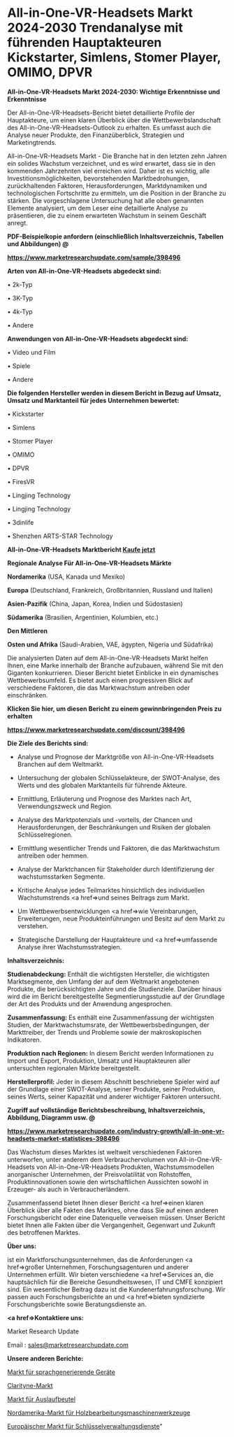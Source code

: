 # All-in-One-VR-Headsets Markt 2024-2030 Trendanalyse mit führenden Hauptakteuren Kickstarter, Simlens, Stomer Player, OMIMO, DPVR

<strong>All-in-One-VR-Headsets Markt 2024-2030: Wichtige Erkenntnisse und Erkenntnisse</strong>

Der All-in-One-VR-Headsets-Bericht bietet detaillierte Profile der Hauptakteure, um einen klaren Überblick über die Wettbewerbslandschaft des All-in-One-VR-Headsets-Outlook zu erhalten. Es umfasst auch die Analyse neuer Produkte, den Finanzüberblick, Strategien und Marketingtrends.

All-in-One-VR-Headsets Markt - Die Branche hat in den letzten zehn Jahren ein solides Wachstum verzeichnet, und es wird erwartet, dass sie in den kommenden Jahrzehnten viel erreichen wird. Daher ist es wichtig, alle Investitionsmöglichkeiten, bevorstehenden Marktbedrohungen, zurückhaltenden Faktoren, Herausforderungen, Marktdynamiken und technologischen Fortschritte zu ermitteln, um die Position in der Branche zu stärken. Die vorgeschlagene Untersuchung hat alle oben genannten Elemente analysiert, um dem Leser eine detaillierte Analyse zu präsentieren, die zu einem erwarteten Wachstum in seinem Geschäft anregt.



<strong><b>PDF-Beispielkopie anfordern (einschließlich Inhaltsverzeichnis, Tabellen und Abbildungen) @ </b></strong>

<strong><a href=https://www.marketresearchupdate.com/sample/398496>

<strong>https://www.marketresearchupdate.com/sample/398496</u></a></strong></strong>



<strong>Arten von All-in-One-VR-Headsets abgedeckt sind:</strong>

• 2k-Typ

• 3K-Typ

• 4k-Typ

• Andere



<strong>Anwendungen von All-in-One-VR-Headsets abgedeckt sind:</strong>

• Video und Film

• Spiele

• Andere



<strong>Die folgenden Hersteller werden in diesem Bericht in Bezug auf Umsatz, Umsatz und Marktanteil für jedes Unternehmen bewertet:</strong>

• Kickstarter

• Simlens

• Stomer Player

• OMIMO

• DPVR

• FiresVR

• Lingjing Technology

• Lingjing Technology

• 3dinlife

• Shenzhen ARTS-STAR Technology



<strong>All-in-One-VR-Headsets Marktbericht <a href=https://www.marketresearchupdate.com/buynow/398496>Kaufe jetzt</a></strong>



<strong>Regionale Analyse Für All-in-One-VR-Headsets Märkte</strong>



<strong>Nordamerika</strong> (USA, Kanada und Mexiko)



<strong>Europa</strong> (Deutschland, Frankreich, Großbritannien, Russland und Italien)



<strong>Asien-Pazifik</strong> (China, Japan, Korea, Indien und Südostasien)



<strong>Südamerika</strong> (Brasilien, Argentinien, Kolumbien, etc.)



<strong>Den Mittleren</strong> 

<strong>Osten und Afrika</strong> (Saudi-Arabien, VAE, ägypten, Nigeria und Südafrika)

Die analysierten Daten auf dem All-in-One-VR-Headsets Markt helfen Ihnen, eine Marke innerhalb der Branche aufzubauen, während Sie mit den Giganten konkurrieren. Dieser Bericht bietet Einblicke in ein dynamisches Wettbewerbsumfeld. Es bietet auch einen progressiven Blick auf verschiedene Faktoren, die das Marktwachstum antreiben oder einschränken.



<strong>Klicken Sie hier, um diesen Bericht zu einem gewinnbringenden Preis zu erhalten
</strong>

<strong><a href=https://www.marketresearchupdate.com/discount/398496>https://www.marketresearchupdate.com/discount/398496</b></u></strong></a>



<strong>Die Ziele des Berichts sind:</strong>

- Analyse und Prognose der Marktgröße von All-in-One-VR-Headsets Branchen auf dem Weltmarkt.

- Untersuchung der globalen Schlüsselakteure, der SWOT-Analyse, des Werts und des globalen Marktanteils für führende Akteure.

- Ermittlung, Erläuterung und Prognose des Marktes nach Art, Verwendungszweck und Region.

- Analyse des Marktpotenzials und -vorteils, der Chancen und Herausforderungen, der Beschränkungen und Risiken der globalen Schlüsselregionen.

- Ermittlung wesentlicher Trends und Faktoren, die das Marktwachstum antreiben oder hemmen.

- Analyse der Marktchancen für Stakeholder durch Identifizierung der wachstumsstarken Segmente.

- Kritische Analyse jedes Teilmarktes hinsichtlich des individuellen Wachstumstrends <a href=>und</a> seines Beitrags zum Markt.

- Um Wettbewerbsentwicklungen <a href=>wie</a> Vereinbarungen, Erweiterungen, neue Produkteinführungen und Besitz auf dem Markt zu verstehen.

- Strategische Darstellung der Hauptakteure und <a href=>umfas</a>sende Analyse ihrer Wachstumsstrategien.



<strong>Inhaltsverzeichnis:</strong>



<strong>Studienabdeckung:</strong> Enthält die wichtigsten Hersteller, die wichtigsten Marktsegmente, den Umfang der auf dem Weltmarkt angebotenen Produkte, die berücksichtigten Jahre und die Studienziele. Darüber hinaus wird die im Bericht bereitgestellte Segmentierungsstudie auf der Grundlage der Art des Produkts und der Anwendung angesprochen.



<strong>Zusammenfassung:</strong> Es enthält eine Zusammenfassung der wichtigsten Studien, der Marktwachstumsrate, der Wettbewerbsbedingungen, der Markttreiber, der Trends und Probleme sowie der makroskopischen Indikatoren.



<strong>Produktion nach Regionen:</strong> In diesem Bericht werden Informationen zu Import und Export, Produktion, Umsatz und Hauptakteuren aller untersuchten regionalen Märkte bereitgestellt.



<strong>Herstellerprofil:</strong> Jeder in diesem Abschnitt beschriebene Spieler wird auf der Grundlage einer SWOT-Analyse, seiner Produkte, seiner Produktion, seines Werts, seiner Kapazität und anderer wichtiger Faktoren untersucht.



<strong><b>Zugriff auf vollständige Berichtsbeschreibung, Inhaltsverzeichnis, Abbildung, Diagramm usw. @ </b></strong>

<strong><a href=https://www.marketresearchupdate.com/industry-growth/all-in-one-vr-headsets-market-statistices-398496>https://www.marketresearchupdate.com/industry-growth/all-in-one-vr-headsets-market-statistices-398496</a></strong>

Das Wachstum dieses Marktes ist weltweit verschiedenen Faktoren unterworfen, unter anderem dem Verbrauchervolumen von All-in-One-VR-Headsets von All-in-One-VR-Headsets Produkten, Wachstumsmodellen anorganischer Unternehmen, der Preisvolatilität von Rohstoffen, Produktinnovationen sowie den wirtschaftlichen Aussichten sowohl in Erzeuger- als auch in Verbraucherländern.

Zusammenfassend bietet Ihnen dieser Bericht <a href=>einen</a> klaren Überblick über alle Fakten des Marktes, ohne dass Sie auf einen anderen Forschungsbericht oder eine Datenquelle verweisen müssen. Unser Bericht bietet Ihnen alle Fakten über die Vergangenheit, Gegenwart und Zukunft des betroffenen Marktes.



<strong>Über uns:</strong>

 ist ein Marktforschungsunternehmen, das die Anforderungen <a href=>großer</a> Unternehmen, Forschungsagenturen und anderer Unternehmen erfüllt. Wir bieten verschiedene <a href=>Services</a> an, die hauptsächlich für die Bereiche Gesundheitswesen, IT und CMFE konzipiert sind. Ein wesentlicher Beitrag dazu ist die Kundenerfahrungsforschung. Wir passen auch Forschungsberichte an und <a href=>bieten</a> syndizierte Forschungsberichte sowie Beratungsdienste an.



<strong><a href=>Kontaktiere uns:</a></strong>

Market Research Update

Email : sales@marketresearchupdate.com



<strong>Unsere anderen Berichte:</strong>

<a href=https://www.linkedin.com/pulse/speech-generating-devices-market-size-region>Markt für sprachgenerierende Geräte</a>

<a href=https://www.linkedin.com/pulse/clarityne-market-size-trends-consumption-future>Clarityne-Markt</a>

<a href=https://www.linkedin.com/pulse/spout-pouch-market-outlooks-2023-size-shares>Markt für Auslaufbeutel</a>

<a href=https://www.linkedin.com/pulse/north-america-woodworking-machinery-tools-market-new-report>Nordamerika-Markt für Holzbearbeitungsmaschinenwerkzeuge</a>

<a href=https://www.linkedin.com/pulse/europe-key-management-service-market-size-2023-top-players>Europäischer Markt für Schlüsselverwaltungsdienste</a>"
